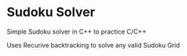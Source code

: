 # Sudoku Solver
Simple Sudoku solver in C++ to practice C/C++

Uses Recurive backtracking to solve any valid Sudoku Grid